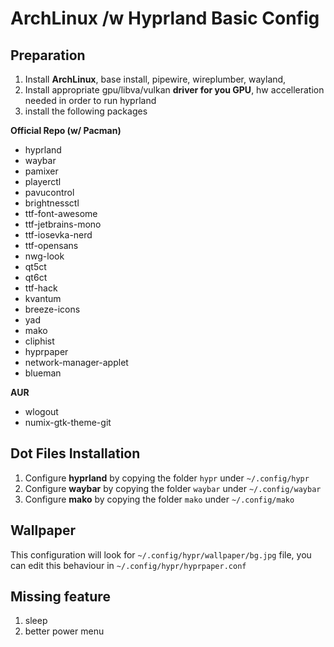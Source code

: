
# ArchLinux /w Hyprland Basic Config

## Preparation

1. Install **ArchLinux**, base install, pipewire, wireplumber, wayland, 
2. Install appropriate gpu/libva/vulkan **driver for you GPU**, hw accelleration needed in order to run hyprland
3. install the following packages

**Official Repo (w/ Pacman)**
- hyprland
- waybar
- pamixer
- playerctl
- pavucontrol
- brightnessctl
- ttf-font-awesome
- ttf-jetbrains-mono
- ttf-iosevka-nerd
- ttf-opensans
- nwg-look
- qt5ct
- qt6ct
- ttf-hack
- kvantum
- breeze-icons
- yad
- mako
- cliphist
- hyprpaper
- network-manager-applet
- blueman

**AUR**
- wlogout
- numix-gtk-theme-git 


## Dot Files Installation

1. Configure **hyprland** by copying the folder ``hypr`` under ``~/.config/hypr``
2. Configure **waybar** by copying the folder ``waybar`` under ``~/.config/waybar``
3. Configure **mako** by copying the folder ``mako`` under ``~/.config/mako``


## Wallpaper

This configuration will look for ``~/.config/hypr/wallpaper/bg.jpg`` file, you can edit this behaviour in ``~/.config/hypr/hyprpaper.conf``


## Missing feature
1. sleep
2. better power menu